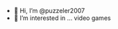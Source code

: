 - 👋 Hi, I’m @puzzeler2007
- 👀 I’m interested in ... video games
<!---
puzzeler2007/puzzeler2007 is a ✨ special ✨ repository because its `README.md` (this file) appears on your GitHub profile.
You can click the Preview link to take a look at your changes.
--->
